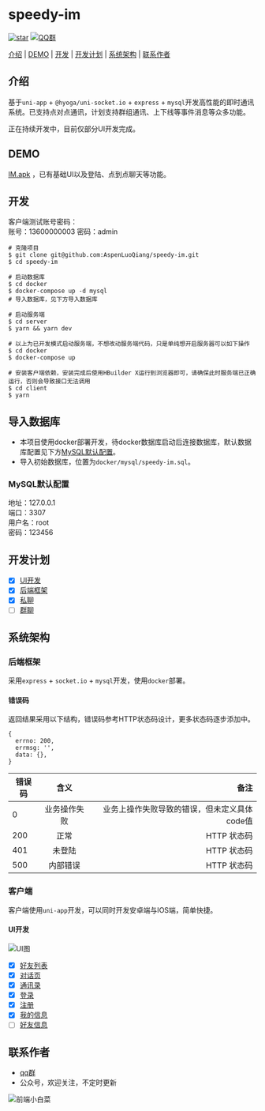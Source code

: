 # speedy-im

[![star](https://img.shields.io/github/stars/AspenLuoQiang/speedy-im?style=social)](https://github.com/AspenLuoQiang/speedy-im)  [![QQ群](https://img.shields.io/badge/QQ%E7%BE%A4-207879913-yellowgreen.svg)](https://jq.qq.com/?_wv=1027&k=9f25XGCW)

[介绍](#介绍) | [DEMO](#DEMO) | [开发](#开发) | [开发计划](#开发计划) | [系统架构](#系统架构) | [联系作者](#联系作者)


## 介绍

基于`uni-app` + `@hyoga/uni-socket.io` + `express` + `mysql`开发高性能的即时通讯系统。已支持点对点通讯，计划支持群组通讯、上下线等事件消息等众多功能。

正在持续开发中，目前仅部分UI开发完成。

## DEMO

[IM.apk](https://im.wangcai.me/__UNI__0CE1D62_1026142327.apk) ，已有基础UI以及登陆、点到点聊天等功能。

## 开发

客户端测试账号密码：  
  账号：13600000003
  密码：admin  

```shell
# 克隆项目
$ git clone git@github.com:AspenLuoQiang/speedy-im.git
$ cd speedy-im

# 启动数据库
$ cd docker
$ docker-compose up -d mysql
# 导入数据库，见下方导入数据库

# 启动服务端
$ cd server
$ yarn && yarn dev

# 以上为已开发模式启动服务端，不想改动服务端代码，只是单纯想开启服务器可以如下操作
$ cd docker
$ docker-compose up

# 安装客户端依赖，安装完成后使用HBuilder X运行到浏览器即可，请确保此时服务端已正确运行，否则会导致接口无法调用
$ cd client
$ yarn
```

## 导入数据库

* 本项目使用docker部署开发，待docker数据库启动后连接数据库，默认数据库配置见下方[MySQL默认配置](#MySQL默认配置)。
* 导入初始数据库，位置为`docker/mysql/speedy-im.sql`。

### MySQL默认配置

地址：127.0.0.1  
端口：3307  
用户名：root  
密码：123456  

## 开发计划

* [x] [UI开发](#UI开发)
* [x] [后端框架](#后端框架)
* [x] [私聊](#私聊)
* [ ] [群聊](#群聊)

## 系统架构

### 后端框架

采用`express` + `socket.io` + `mysql`开发，使用`docker`部署。

#### 错误码

返回结果采用以下结构，错误码参考HTTP状态码设计，更多状态码逐步添加中。
```
{
  errno: 200,
  errmsg: '',
  data: {},
}
```
错误码|含义|备注
---|:--:|---:
0|业务操作失败|业务上操作失败导致的错误，但未定义具体code值
200|正常|HTTP 状态码
401|未登陆|HTTP 状态码
500|内部错误|HTTP 状态码

### 客户端

客户端使用`uni-app`开发，可以同时开发安卓端与IOS端，简单快捷。

#### UI开发

![UI图](https://i.loli.net/2020/05/28/29YadEVhGSqojZU.png)

* [x] [好友列表](#好友列表)
* [x] [对话页](#对话页)
* [x] [通讯录](#通讯录)
* [x] [登录](#登录)
* [x] [注册](#注册)
* [x] [我的信息](#我的信息)
* [ ] [好友信息](#好友信息)

## 联系作者

- [qq群](https://jq.qq.com/?_wv=1027&k=9f25XGCW)
- 公众号，欢迎关注，不定时更新

![前端小白菜](https://i.loli.net/2020/05/28/CNcjhm17d9zfvkQ.jpg)

